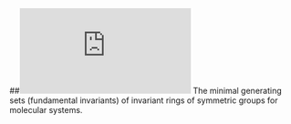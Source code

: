 ##![](https://github.com/kjshao/FI/raw/master/icon_fi.pdf)
The minimal generating sets (fundamental invariants) of invariant rings of symmetric groups for molecular systems.
